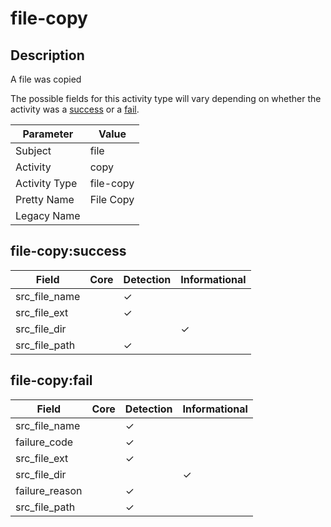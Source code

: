 file-copy
=========

Description
-----------
A file was copied

The possible fields for this activity type will vary depending on whether the activity was a [success](#file-copysuccess) or a [fail](#file-copyfail).

| Parameter     | Value     |
| ------------- | --------- |
| Subject       | file      |
| Activity      | copy      |
| Activity Type | file-copy |
| Pretty Name   | File Copy |
| Legacy Name   |           |

file-copy:success
-----------------

| Field         | Core | Detection | Informational |
| ------------- | ---- | --------- | ------------- |
| src_file_name |      | &#10003;  |               |
| src_file_ext  |      | &#10003;  |               |
| src_file_dir  |      |           | &#10003;      |
| src_file_path |      | &#10003;  |               |

file-copy:fail
--------------

| Field          | Core | Detection | Informational |
| -------------- | ---- | --------- | ------------- |
| src_file_name  |      | &#10003;  |               |
| failure_code   |      | &#10003;  |               |
| src_file_ext   |      | &#10003;  |               |
| src_file_dir   |      |           | &#10003;      |
| failure_reason |      | &#10003;  |               |
| src_file_path  |      | &#10003;  |               |